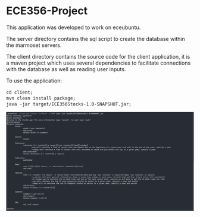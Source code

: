 # ECE356-Project
This application was developed to work on eceubuntu.

The server directory contains the sql script to create the database within the marmoset servers.

The client directory contains the source code for the client application, it is a maven project which uses several dependencies to facilitate connections with the database as well as reading user inputs. 

To use the application:
```
cd client;
mvn clean install package;
java -jar target/ECE356Stocks-1.0-SNAPSHOT.jar;
```
![Image of the manual](./main.png "Stocks App")
